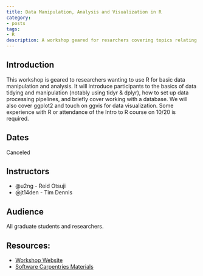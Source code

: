 ```yaml
---
title: Data Manipulation, Analysis and Visualization in R
category:
- posts
tags:
- R
description: A workshop geared for resarchers covering topics relating to data visualization of R.
---
```


## Introduction

This workshop is geared to researchers wanting to use R for basic data manipulation and analysis. It will introduce participants to the basics of data tidying and manipulation (notably using tidyr & dplyr), how to set up data processing pipelines, and briefly cover working with a database. We will also cover ggplot2 and touch on ggvis for data visualization.  Some experience with R or attendance of the Intro to R course on 10/20 is required.

## Dates
Canceled

## Instructors

* @u2ng - Reid Otsuji
* @jt14den - Tim Dennis   

## Audience

All graduate students and researchers.

## Resources:

* [Workshop Website](https://ucsdlib.github.io/intro-to-r/)
* [Software Carpentries Materials](https://software-carpentry.org/lessons/)

